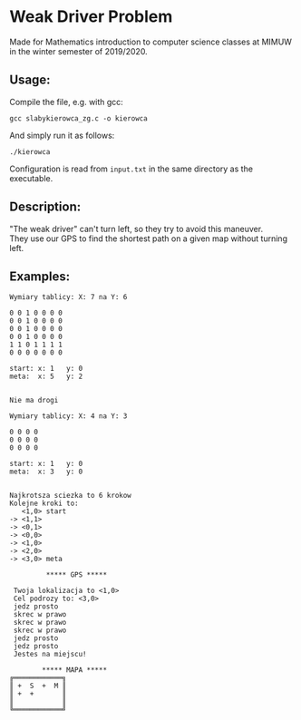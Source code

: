 # Weak Driver Problem

Made for Mathematics introduction to computer science classes at MIMUW in the winter semester of 2019/2020.

## Usage:
Compile the file, e.g. with gcc:
```
gcc slabykierowca_zg.c -o kierowca
```
And simply run it as follows:
```
./kierowca
```

Configuration is read from `input.txt` in the same directory as the executable.

## Description:

"The weak driver" can't turn left, so they try to avoid this maneuver.  
They use our GPS to find the shortest path on a given map without turning left.

## Examples:

```
Wymiary tablicy: X: 7 na Y: 6

0 0 1 0 0 0 0
0 0 1 0 0 0 0
0 0 1 0 0 0 0
0 0 1 0 0 0 0
1 1 0 1 1 1 1
0 0 0 0 0 0 0

start: x: 1   y: 0
meta:  x: 5   y: 2


Nie ma drogi
```

```
Wymiary tablicy: X: 4 na Y: 3

0 0 0 0
0 0 0 0
0 0 0 0

start: x: 1   y: 0
meta:  x: 3   y: 0


Najkrotsza sciezka to 6 krokow
Kolejne kroki to:
   <1,0> start
-> <1,1>
-> <0,1>
-> <0,0>
-> <1,0>
-> <2,0>
-> <3,0> meta

         ***** GPS *****

 Twoja lokalizacja to <1,0>
 Cel podrozy to: <3,0>
 jedz prosto
 skrec w prawo
 skrec w prawo
 skrec w prawo
 jedz prosto
 jedz prosto
 Jestes na miejscu!

        ***** MAPA *****
╔════════════╗
║ +  S  +  M ║
║ +  +       ║
║            ║
╚════════════╝
```

